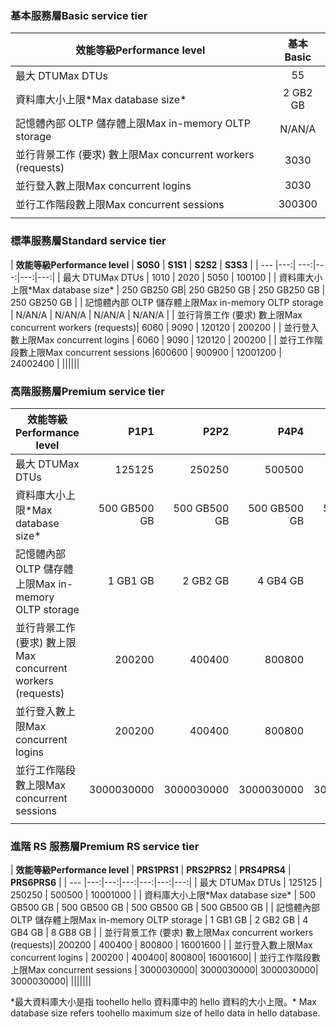 <!--
Used in:
sql-database-performance-guidance.md  
sql-database-resource-limits.md
sql-database-service-tiers.md  
-->

### <a name="basic-service-tier"></a><span data-ttu-id="802e2-101">基本服務層</span><span class="sxs-lookup"><span data-stu-id="802e2-101">Basic service tier</span></span>
| <span data-ttu-id="802e2-102">**效能等級**</span><span class="sxs-lookup"><span data-stu-id="802e2-102">**Performance level**</span></span> | <span data-ttu-id="802e2-103">**基本**</span><span class="sxs-lookup"><span data-stu-id="802e2-103">**Basic**</span></span> |
| --- | :---: |
| <span data-ttu-id="802e2-104">最大 DTU</span><span class="sxs-lookup"><span data-stu-id="802e2-104">Max DTUs</span></span> | <span data-ttu-id="802e2-105">5</span><span class="sxs-lookup"><span data-stu-id="802e2-105">5</span></span> |
| <span data-ttu-id="802e2-106">資料庫大小上限*</span><span class="sxs-lookup"><span data-stu-id="802e2-106">Max database size*</span></span> |<span data-ttu-id="802e2-107">2 GB</span><span class="sxs-lookup"><span data-stu-id="802e2-107">2 GB</span></span>|
| <span data-ttu-id="802e2-108">記憶體內部 OLTP 儲存體上限</span><span class="sxs-lookup"><span data-stu-id="802e2-108">Max in-memory OLTP storage</span></span> |<span data-ttu-id="802e2-109">N/A</span><span class="sxs-lookup"><span data-stu-id="802e2-109">N/A</span></span> |
| <span data-ttu-id="802e2-110">並行背景工作 (要求) 數上限</span><span class="sxs-lookup"><span data-stu-id="802e2-110">Max concurrent workers (requests)</span></span> |<span data-ttu-id="802e2-111">30</span><span class="sxs-lookup"><span data-stu-id="802e2-111">30</span></span> |
| <span data-ttu-id="802e2-112">並行登入數上限</span><span class="sxs-lookup"><span data-stu-id="802e2-112">Max concurrent logins</span></span> |<span data-ttu-id="802e2-113">30</span><span class="sxs-lookup"><span data-stu-id="802e2-113">30</span></span> |
| <span data-ttu-id="802e2-114">並行工作階段數上限</span><span class="sxs-lookup"><span data-stu-id="802e2-114">Max concurrent sessions</span></span> |<span data-ttu-id="802e2-115">300</span><span class="sxs-lookup"><span data-stu-id="802e2-115">300</span></span> |
|||

### <a name="standard-service-tier"></a><span data-ttu-id="802e2-116">標準服務層</span><span class="sxs-lookup"><span data-stu-id="802e2-116">Standard service tier</span></span>
| <span data-ttu-id="802e2-117">**效能等級**</span><span class="sxs-lookup"><span data-stu-id="802e2-117">**Performance level**</span></span> | <span data-ttu-id="802e2-118">**S0**</span><span class="sxs-lookup"><span data-stu-id="802e2-118">**S0**</span></span> | <span data-ttu-id="802e2-119">**S1**</span><span class="sxs-lookup"><span data-stu-id="802e2-119">**S1**</span></span> | <span data-ttu-id="802e2-120">**S2**</span><span class="sxs-lookup"><span data-stu-id="802e2-120">**S2**</span></span> | <span data-ttu-id="802e2-121">**S3**</span><span class="sxs-lookup"><span data-stu-id="802e2-121">**S3**</span></span> |
| --- |---:| ---:|---:|---:|---:|
| <span data-ttu-id="802e2-122">最大 DTU</span><span class="sxs-lookup"><span data-stu-id="802e2-122">Max DTUs</span></span> | <span data-ttu-id="802e2-123">10</span><span class="sxs-lookup"><span data-stu-id="802e2-123">10</span></span> | <span data-ttu-id="802e2-124">20</span><span class="sxs-lookup"><span data-stu-id="802e2-124">20</span></span> | <span data-ttu-id="802e2-125">50</span><span class="sxs-lookup"><span data-stu-id="802e2-125">50</span></span> | <span data-ttu-id="802e2-126">100</span><span class="sxs-lookup"><span data-stu-id="802e2-126">100</span></span> |
| <span data-ttu-id="802e2-127">資料庫大小上限*</span><span class="sxs-lookup"><span data-stu-id="802e2-127">Max database size*</span></span> | <span data-ttu-id="802e2-128">250 GB</span><span class="sxs-lookup"><span data-stu-id="802e2-128">250 GB</span></span>| <span data-ttu-id="802e2-129">250 GB</span><span class="sxs-lookup"><span data-stu-id="802e2-129">250 GB</span></span> | <span data-ttu-id="802e2-130">250 GB</span><span class="sxs-lookup"><span data-stu-id="802e2-130">250 GB</span></span> | <span data-ttu-id="802e2-131">250 GB</span><span class="sxs-lookup"><span data-stu-id="802e2-131">250 GB</span></span> |
| <span data-ttu-id="802e2-132">記憶體內部 OLTP 儲存體上限</span><span class="sxs-lookup"><span data-stu-id="802e2-132">Max in-memory OLTP storage</span></span> | <span data-ttu-id="802e2-133">N/A</span><span class="sxs-lookup"><span data-stu-id="802e2-133">N/A</span></span> | <span data-ttu-id="802e2-134">N/A</span><span class="sxs-lookup"><span data-stu-id="802e2-134">N/A</span></span> | <span data-ttu-id="802e2-135">N/A</span><span class="sxs-lookup"><span data-stu-id="802e2-135">N/A</span></span> | <span data-ttu-id="802e2-136">N/A</span><span class="sxs-lookup"><span data-stu-id="802e2-136">N/A</span></span> |
| <span data-ttu-id="802e2-137">並行背景工作 (要求) 數上限</span><span class="sxs-lookup"><span data-stu-id="802e2-137">Max concurrent workers (requests)</span></span>| <span data-ttu-id="802e2-138">60</span><span class="sxs-lookup"><span data-stu-id="802e2-138">60</span></span> | <span data-ttu-id="802e2-139">90</span><span class="sxs-lookup"><span data-stu-id="802e2-139">90</span></span> | <span data-ttu-id="802e2-140">120</span><span class="sxs-lookup"><span data-stu-id="802e2-140">120</span></span> | <span data-ttu-id="802e2-141">200</span><span class="sxs-lookup"><span data-stu-id="802e2-141">200</span></span> |
| <span data-ttu-id="802e2-142">並行登入數上限</span><span class="sxs-lookup"><span data-stu-id="802e2-142">Max concurrent logins</span></span> | <span data-ttu-id="802e2-143">60</span><span class="sxs-lookup"><span data-stu-id="802e2-143">60</span></span> | <span data-ttu-id="802e2-144">90</span><span class="sxs-lookup"><span data-stu-id="802e2-144">90</span></span> | <span data-ttu-id="802e2-145">120</span><span class="sxs-lookup"><span data-stu-id="802e2-145">120</span></span> | <span data-ttu-id="802e2-146">200</span><span class="sxs-lookup"><span data-stu-id="802e2-146">200</span></span> |
| <span data-ttu-id="802e2-147">並行工作階段數上限</span><span class="sxs-lookup"><span data-stu-id="802e2-147">Max concurrent sessions</span></span> |<span data-ttu-id="802e2-148">600</span><span class="sxs-lookup"><span data-stu-id="802e2-148">600</span></span> | <span data-ttu-id="802e2-149">900</span><span class="sxs-lookup"><span data-stu-id="802e2-149">900</span></span> | <span data-ttu-id="802e2-150">1200</span><span class="sxs-lookup"><span data-stu-id="802e2-150">1200</span></span> | <span data-ttu-id="802e2-151">2400</span><span class="sxs-lookup"><span data-stu-id="802e2-151">2400</span></span> |
||||||

### <a name="premium-service-tier"></a><span data-ttu-id="802e2-152">高階服務層</span><span class="sxs-lookup"><span data-stu-id="802e2-152">Premium service tier</span></span> 
| <span data-ttu-id="802e2-153">**效能等級**</span><span class="sxs-lookup"><span data-stu-id="802e2-153">**Performance level**</span></span> | <span data-ttu-id="802e2-154">**P1**</span><span class="sxs-lookup"><span data-stu-id="802e2-154">**P1**</span></span> | <span data-ttu-id="802e2-155">**P2**</span><span class="sxs-lookup"><span data-stu-id="802e2-155">**P2**</span></span> | <span data-ttu-id="802e2-156">**P4**</span><span class="sxs-lookup"><span data-stu-id="802e2-156">**P4**</span></span> | <span data-ttu-id="802e2-157">**P6**</span><span class="sxs-lookup"><span data-stu-id="802e2-157">**P6**</span></span> | <span data-ttu-id="802e2-158">**P11**</span><span class="sxs-lookup"><span data-stu-id="802e2-158">**P11**</span></span> | <span data-ttu-id="802e2-159">**P15**</span><span class="sxs-lookup"><span data-stu-id="802e2-159">**P15**</span></span> | 
| --- |---:|---:|---:|---:|---:|---:|
| <span data-ttu-id="802e2-160">最大 DTU</span><span class="sxs-lookup"><span data-stu-id="802e2-160">Max DTUs</span></span> | <span data-ttu-id="802e2-161">125</span><span class="sxs-lookup"><span data-stu-id="802e2-161">125</span></span> | <span data-ttu-id="802e2-162">250</span><span class="sxs-lookup"><span data-stu-id="802e2-162">250</span></span> | <span data-ttu-id="802e2-163">500</span><span class="sxs-lookup"><span data-stu-id="802e2-163">500</span></span> | <span data-ttu-id="802e2-164">1000</span><span class="sxs-lookup"><span data-stu-id="802e2-164">1000</span></span> | <span data-ttu-id="802e2-165">1750</span><span class="sxs-lookup"><span data-stu-id="802e2-165">1750</span></span> | <span data-ttu-id="802e2-166">4000</span><span class="sxs-lookup"><span data-stu-id="802e2-166">4000</span></span> |
| <span data-ttu-id="802e2-167">資料庫大小上限*</span><span class="sxs-lookup"><span data-stu-id="802e2-167">Max database size*</span></span> | <span data-ttu-id="802e2-168">500 GB</span><span class="sxs-lookup"><span data-stu-id="802e2-168">500 GB</span></span> | <span data-ttu-id="802e2-169">500 GB</span><span class="sxs-lookup"><span data-stu-id="802e2-169">500 GB</span></span> | <span data-ttu-id="802e2-170">500 GB</span><span class="sxs-lookup"><span data-stu-id="802e2-170">500  GB</span></span> | <span data-ttu-id="802e2-171">500 GB</span><span class="sxs-lookup"><span data-stu-id="802e2-171">500 GB</span></span> | <span data-ttu-id="802e2-172">4 TB</span><span class="sxs-lookup"><span data-stu-id="802e2-172">4 TB</span></span> | <span data-ttu-id="802e2-173">4 TB</span><span class="sxs-lookup"><span data-stu-id="802e2-173">4 TB</span></span> |
| <span data-ttu-id="802e2-174">記憶體內部 OLTP 儲存體上限</span><span class="sxs-lookup"><span data-stu-id="802e2-174">Max in-memory OLTP storage</span></span> | <span data-ttu-id="802e2-175">1 GB</span><span class="sxs-lookup"><span data-stu-id="802e2-175">1 GB</span></span> | <span data-ttu-id="802e2-176">2 GB</span><span class="sxs-lookup"><span data-stu-id="802e2-176">2 GB</span></span> | <span data-ttu-id="802e2-177">4 GB</span><span class="sxs-lookup"><span data-stu-id="802e2-177">4 GB</span></span> | <span data-ttu-id="802e2-178">8 GB</span><span class="sxs-lookup"><span data-stu-id="802e2-178">8 GB</span></span> | <span data-ttu-id="802e2-179">14 GB</span><span class="sxs-lookup"><span data-stu-id="802e2-179">14 GB</span></span> | <span data-ttu-id="802e2-180">32 GB</span><span class="sxs-lookup"><span data-stu-id="802e2-180">32 GB</span></span> |
| <span data-ttu-id="802e2-181">並行背景工作 (要求) 數上限</span><span class="sxs-lookup"><span data-stu-id="802e2-181">Max concurrent workers (requests)</span></span>| <span data-ttu-id="802e2-182">200</span><span class="sxs-lookup"><span data-stu-id="802e2-182">200</span></span> | <span data-ttu-id="802e2-183">400</span><span class="sxs-lookup"><span data-stu-id="802e2-183">400</span></span> | <span data-ttu-id="802e2-184">800</span><span class="sxs-lookup"><span data-stu-id="802e2-184">800</span></span> | <span data-ttu-id="802e2-185">1600</span><span class="sxs-lookup"><span data-stu-id="802e2-185">1600</span></span> | <span data-ttu-id="802e2-186">2400</span><span class="sxs-lookup"><span data-stu-id="802e2-186">2400</span></span> | <span data-ttu-id="802e2-187">6400</span><span class="sxs-lookup"><span data-stu-id="802e2-187">6400</span></span> |
| <span data-ttu-id="802e2-188">並行登入數上限</span><span class="sxs-lookup"><span data-stu-id="802e2-188">Max concurrent logins</span></span> | <span data-ttu-id="802e2-189">200</span><span class="sxs-lookup"><span data-stu-id="802e2-189">200</span></span> | <span data-ttu-id="802e2-190">400</span><span class="sxs-lookup"><span data-stu-id="802e2-190">400</span></span>| <span data-ttu-id="802e2-191">800</span><span class="sxs-lookup"><span data-stu-id="802e2-191">800</span></span>| <span data-ttu-id="802e2-192">1600</span><span class="sxs-lookup"><span data-stu-id="802e2-192">1600</span></span>| <span data-ttu-id="802e2-193">2400</span><span class="sxs-lookup"><span data-stu-id="802e2-193">2400</span></span>| <span data-ttu-id="802e2-194">6400</span><span class="sxs-lookup"><span data-stu-id="802e2-194">6400</span></span> |
| <span data-ttu-id="802e2-195">並行工作階段數上限</span><span class="sxs-lookup"><span data-stu-id="802e2-195">Max concurrent sessions</span></span> | <span data-ttu-id="802e2-196">30000</span><span class="sxs-lookup"><span data-stu-id="802e2-196">30000</span></span>| <span data-ttu-id="802e2-197">30000</span><span class="sxs-lookup"><span data-stu-id="802e2-197">30000</span></span>| <span data-ttu-id="802e2-198">30000</span><span class="sxs-lookup"><span data-stu-id="802e2-198">30000</span></span>| <span data-ttu-id="802e2-199">30000</span><span class="sxs-lookup"><span data-stu-id="802e2-199">30000</span></span>| <span data-ttu-id="802e2-200">30000</span><span class="sxs-lookup"><span data-stu-id="802e2-200">30000</span></span>| <span data-ttu-id="802e2-201">30000</span><span class="sxs-lookup"><span data-stu-id="802e2-201">30000</span></span> |
|||||||

### <a name="premium-rs-service-tier"></a><span data-ttu-id="802e2-202">進階 RS 服務層</span><span class="sxs-lookup"><span data-stu-id="802e2-202">Premium RS service tier</span></span> 
| <span data-ttu-id="802e2-203">**效能等級**</span><span class="sxs-lookup"><span data-stu-id="802e2-203">**Performance level**</span></span> | <span data-ttu-id="802e2-204">**PRS1**</span><span class="sxs-lookup"><span data-stu-id="802e2-204">**PRS1**</span></span> | <span data-ttu-id="802e2-205">**PRS2**</span><span class="sxs-lookup"><span data-stu-id="802e2-205">**PRS2**</span></span> | <span data-ttu-id="802e2-206">**PRS4**</span><span class="sxs-lookup"><span data-stu-id="802e2-206">**PRS4**</span></span> | <span data-ttu-id="802e2-207">**PRS6**</span><span class="sxs-lookup"><span data-stu-id="802e2-207">**PRS6**</span></span> |
| --- |---:|---:|---:|---:|---:|---:|
| <span data-ttu-id="802e2-208">最大 DTU</span><span class="sxs-lookup"><span data-stu-id="802e2-208">Max DTUs</span></span> | <span data-ttu-id="802e2-209">125</span><span class="sxs-lookup"><span data-stu-id="802e2-209">125</span></span> | <span data-ttu-id="802e2-210">250</span><span class="sxs-lookup"><span data-stu-id="802e2-210">250</span></span> | <span data-ttu-id="802e2-211">500</span><span class="sxs-lookup"><span data-stu-id="802e2-211">500</span></span> | <span data-ttu-id="802e2-212">1000</span><span class="sxs-lookup"><span data-stu-id="802e2-212">1000</span></span> |
| <span data-ttu-id="802e2-213">資料庫大小上限*</span><span class="sxs-lookup"><span data-stu-id="802e2-213">Max database size*</span></span> | <span data-ttu-id="802e2-214">500 GB</span><span class="sxs-lookup"><span data-stu-id="802e2-214">500 GB</span></span> | <span data-ttu-id="802e2-215">500 GB</span><span class="sxs-lookup"><span data-stu-id="802e2-215">500 GB</span></span> | <span data-ttu-id="802e2-216">500 GB</span><span class="sxs-lookup"><span data-stu-id="802e2-216">500  GB</span></span> | <span data-ttu-id="802e2-217">500 GB</span><span class="sxs-lookup"><span data-stu-id="802e2-217">500 GB</span></span> |
| <span data-ttu-id="802e2-218">記憶體內部 OLTP 儲存體上限</span><span class="sxs-lookup"><span data-stu-id="802e2-218">Max in-memory OLTP storage</span></span> | <span data-ttu-id="802e2-219">1 GB</span><span class="sxs-lookup"><span data-stu-id="802e2-219">1 GB</span></span> | <span data-ttu-id="802e2-220">2 GB</span><span class="sxs-lookup"><span data-stu-id="802e2-220">2 GB</span></span> | <span data-ttu-id="802e2-221">4 GB</span><span class="sxs-lookup"><span data-stu-id="802e2-221">4 GB</span></span> | <span data-ttu-id="802e2-222">8 GB</span><span class="sxs-lookup"><span data-stu-id="802e2-222">8 GB</span></span> |
| <span data-ttu-id="802e2-223">並行背景工作 (要求) 數上限</span><span class="sxs-lookup"><span data-stu-id="802e2-223">Max concurrent workers (requests)</span></span>| <span data-ttu-id="802e2-224">200</span><span class="sxs-lookup"><span data-stu-id="802e2-224">200</span></span> | <span data-ttu-id="802e2-225">400</span><span class="sxs-lookup"><span data-stu-id="802e2-225">400</span></span> | <span data-ttu-id="802e2-226">800</span><span class="sxs-lookup"><span data-stu-id="802e2-226">800</span></span> | <span data-ttu-id="802e2-227">1600</span><span class="sxs-lookup"><span data-stu-id="802e2-227">1600</span></span> |
| <span data-ttu-id="802e2-228">並行登入數上限</span><span class="sxs-lookup"><span data-stu-id="802e2-228">Max concurrent logins</span></span> | <span data-ttu-id="802e2-229">200</span><span class="sxs-lookup"><span data-stu-id="802e2-229">200</span></span> | <span data-ttu-id="802e2-230">400</span><span class="sxs-lookup"><span data-stu-id="802e2-230">400</span></span>| <span data-ttu-id="802e2-231">800</span><span class="sxs-lookup"><span data-stu-id="802e2-231">800</span></span>| <span data-ttu-id="802e2-232">1600</span><span class="sxs-lookup"><span data-stu-id="802e2-232">1600</span></span>|
| <span data-ttu-id="802e2-233">並行工作階段數上限</span><span class="sxs-lookup"><span data-stu-id="802e2-233">Max concurrent sessions</span></span> | <span data-ttu-id="802e2-234">30000</span><span class="sxs-lookup"><span data-stu-id="802e2-234">30000</span></span>| <span data-ttu-id="802e2-235">30000</span><span class="sxs-lookup"><span data-stu-id="802e2-235">30000</span></span>| <span data-ttu-id="802e2-236">30000</span><span class="sxs-lookup"><span data-stu-id="802e2-236">30000</span></span>| <span data-ttu-id="802e2-237">30000</span><span class="sxs-lookup"><span data-stu-id="802e2-237">30000</span></span>|
|||||||

<span data-ttu-id="802e2-238">\*最大資料庫大小是指 toohello hello 資料庫中的 hello 資料的大小上限。</span><span class="sxs-lookup"><span data-stu-id="802e2-238">\* Max database size refers toohello maximum size of hello data in hello database.</span></span> 
